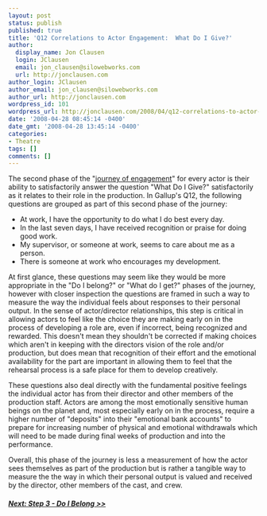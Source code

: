 ```yaml
---
layout: post
status: publish
published: true
title: 'Q12 Correlations to Actor Engagement:  What Do I Give?'
author:
  display_name: Jon Clausen
  login: JClausen
  email: jon_clausen@silowebworks.com
  url: http://jonclausen.com
author_login: JClausen
author_email: jon_clausen@silowebworks.com
author_url: http://jonclausen.com
wordpress_id: 101
wordpress_url: http://jonclausen.com/2008/04/q12-correlations-to-actor-engagement-what-do-i-give/
date: '2008-04-28 08:45:14 -0400'
date_gmt: '2008-04-28 13:45:14 -0400'
categories:
- Theatre
tags: []
comments: []
---
```

<p>
The second phase of the "<a href="http://jonclausen.com/2008/04/q12-correlations-to-actor-engagement-introduction/">journey of engagement</a>" for every actor is their ability to satisfactorily answer the question "What Do I Give?" satisfactorily as it relates to their role in the production.  In Gallup's Q12, the following questions are grouped as part of this second phase of the journey:</p>
<ul>
<li>At work, I have the opportunity to do what I do best every day.</li>
<li>In the last seven days, I have received recognition or praise for doing good work.</li>
<li>My supervisor, or someone at work, seems to care about me as a person.</li>
<li>There is someone at work who encourages my development.</li>
</ul>
<p>
At first glance, these questions may seem like they would be more appropriate in the "Do I belong?" or "What do I get?" phases of the journey, however with closer inspection the questions are framed in such a way to measure the way the individual feels about responses to their personal output.  In the sense of actor/director relationships, this step is critical in allowing actors to feel like the choice they are making early on in the process of developing a role are, even if incorrect, being recognized and rewarded.  This doesn't mean they shouldn't be corrected if making choices which aren't in keeping with the directors vision of the role and/or production, but does mean that recognition of their effort and the emotional availability for the part are important in allowing them to feel that the rehearsal process is a safe place for them to develop creatively.</p>
<p>These questions also deal directly with the fundamental positive feelings the individual actor has from their director and other members of the production staff.   Actors are among the most emotionally sensitive human beings on the planet and, most especially early on in the process,  require a higher number of "deposits" into their "emotional bank accounts" to prepare for increasing number of physical and emotional withdrawals which will need to be made during final weeks of production and into the performance.</p>
<p>Overall, this phase of the journey is less a measurement of how the actor sees themselves as part of the production but is rather a tangible way to measure the the way in which their personal output is valued and received by the director, other members of the cast, and crew.</p>
<h5><a href="http://jonclausen.com/2008/04/q12-correlations-to-actor-engagement-do-i-belong/">Next: Step 3 - Do I Belong &gt;&gt;</a></h5>
